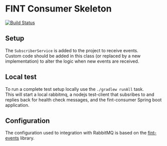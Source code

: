 # FINT Consumer Skeleton

[![Build Status](https://travis-ci.org/FINTprosjektet/fint-consumer-skeleton.svg?branch=master)](https://travis-ci.org/FINTprosjektet/fint-consumer-skeleton)

## Setup

The `SubscriberService` is added to the project to receive events.  
Custom code should be added in this class (or replaced by a new implementation) to alter the logic when new events are received.

## Local test

To run a complete test setup locally use the `./gradlew runAll` task.  
This will start a local rabbitmq, a nodejs test-client that subsribes to and replies back for health check messages, and the fint-consumer Spring boot application.


## Configuration

The configuration used to integration with RabbitMQ is based on the [fint-events](https://github.com/FINTlibs/fint-events#configuration) library.